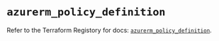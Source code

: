# `azurerm_policy_definition`

Refer to the Terraform Registory for docs: [`azurerm_policy_definition`](https://www.terraform.io/docs/providers/azurerm/r/policy_definition).
